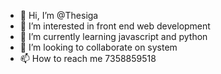 - 👋 Hi, I’m @Thesiga
- 👀 I’m interested in front end web development
- 🌱 I’m currently learning javascript and python
- 💞️ I’m looking to collaborate on system
- 📫 How to reach me 7358859518

<!---
Thesiga/Thesiga is a ✨ special ✨ repository because its `README.md` (this file) appears on your GitHub profile.
You can click the Preview link to take a look at your changes.
--->
